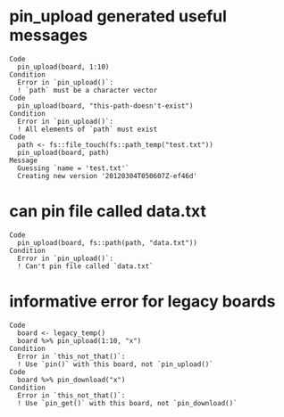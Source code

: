 # pin_upload generated useful messages

    Code
      pin_upload(board, 1:10)
    Condition
      Error in `pin_upload()`:
      ! `path` must be a character vector
    Code
      pin_upload(board, "this-path-doesn't-exist")
    Condition
      Error in `pin_upload()`:
      ! All elements of `path` must exist
    Code
      path <- fs::file_touch(fs::path_temp("test.txt"))
      pin_upload(board, path)
    Message
      Guessing `name = 'test.txt'`
      Creating new version '20120304T050607Z-ef46d'

# can pin file called data.txt

    Code
      pin_upload(board, fs::path(path, "data.txt"))
    Condition
      Error in `pin_upload()`:
      ! Can't pin file called `data.txt`

# informative error for legacy boards

    Code
      board <- legacy_temp()
      board %>% pin_upload(1:10, "x")
    Condition
      Error in `this_not_that()`:
      ! Use `pin()` with this board, not `pin_upload()`
    Code
      board %>% pin_download("x")
    Condition
      Error in `this_not_that()`:
      ! Use `pin_get()` with this board, not `pin_download()`

